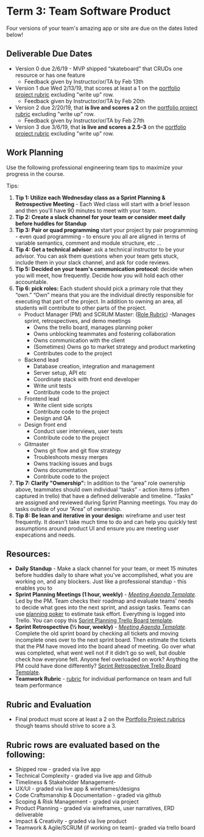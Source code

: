 # Term 3: Team Software Product

Four versions of your team's amazing app or site are due on the dates listed below!

## Deliverable Due Dates

- Version 0 due 2/6/19 - MVP shipped “skateboard” that CRUDs one resource or has one feature
    - Feedback given by Instructor/or/TA by Feb 13th
- Version 1 due Wed 2/13/19,  that scores at least a 1 on the [portfolio project rubric](http://make.sc/portfolio-project-rubric) excluding "write up" row.
    - Feedback given by Instructor/or/TA by Feb 20th
- Version 2 due 2/20/19, that **is live and scores a 2** on the [portfolio project rubric](http://make.sc/portfolio-project-rubric) excluding "write up" row.
    - Feedback given by Instructor/or/TA by Feb 27th
- Version 3 due 3/6/19, that **is live and scores a 2.5-3** on the [portfolio project rubric](http://make.sc/portfolio-project-rubric) excluding "write up" row.

## Work Planning
Use the following professional engineering team tips to maximize your progress in the course.

Tips:
1. **Tip 1: Utilize each Wednesday class as a Sprint Planning & Retrospective Meeting** - Each Wed class will start with a brief lesson and then you'll have 90 minutes to meet with your team.
1. **Tip 2: Create a slack channel for your team or consider meet daily before huddles for Standup**
1. **Tip 3: Pair or quad programming** start your project by pair programming - even quad programming - to ensure you all are aligned in terms of variable semantics, comment and module structure, etc ... 
1. **Tip 4: Get a technical advisor**: ask a technical instructor to be your advisor. You can ask them questions when your team gets stuck, include them in your slack channel, and ask for code reviews.
1. **Tip 5: Decided on your team's communication protocol**: decide when you will meet, how frequently. Decide how you will hold each other accountable.
1. **Tip 6: pick roles:** Each student should pick a primary role that they “own.” “Own” means that you are the individual directly responsible for executing that part of the project. In addition to owning an area, all students will contribute to other parts of the project. 
    - Product Manager (PM) and SCRUM Master: ([Role Rubric](https://docs.google.com/document/d/1OQ3ECk1Kx9FLHX-L9h75idHFVSyO6nzCtpGnlfExBuc/edit))
      -Manages sprint, retrospectives, and demo meetings
      - Owns the trello board, manages planning poker
      - Owns unblocking teammates and fostering collaboration
      - Owns communication with the client
      - (Sometimes) Owns go to market strategy and product marketing
      - Contributes code to the project
    - Backend lead
      - Database creation, integration and management
      - Server setup, API etc
      - Coordinate stack with front end developer
      - Write unit tests
      - Contribute code to the project
    - Frontend lead
        - Write client side scripts
        - Contribute code to the project
        - Design and QA
     - Design front end
        - Conduct user interviews, user tests
        - Contribute code to the project
     -  Gitmaster
        - Owns git flow and git flow strategy
        - Troubleshoots messy merges
        - Owns tracking issues and bugs
        - Owns documentation
        - Contribute code to the project
1. **Tip 7: Clarify "Ownership":** In addition to the “area” role ownership above, teammates should own individual “tasks” - action items (often captured in trello) that have a defined deliverable and timeline. “Tasks” are assigned and reviewed during Sprint Planning meetings. You may do tasks outside of your “Area” of ownership.
1. **Tip 8: Be lean and iterative in your design:** wireframe and user test frequently. It doesn't take much time to do and can help you quickly test assumptions around product UI and ensure you are meeting user expecations and needs.


## Resources:
- **Daily Standup** - Make a slack channel for your team, or meet 15 minutes before huddles daily to share what you've accomplished, what you are working on, and any blockers. Just like a professional standup - this enables you to 
- **Sprint Planning Meetings (1 hour, weekly)** - *[Meeting Agenda Template](https://docs.google.com/document/d/1n6IDYJ9jW2lWaTu5uf7qXEd3ihgQIByxsr-4RHjldBI/edit#heading=h.xffidahcubfs)*. Led by the PM. Team checks their roadmap and evaluate teams’ needs to decide what goes into the next sprint, and assign tasks. Teams can use [planning poker](https://en.wikipedia.org/wiki/Planning_poker) to estimate task effort. Everything is logged into Trello. You can copy this [Sprint Planning Trello Board template](https://trello.com/b/AU9r774H/kanban-board-template).
- **Sprint Retrospective (½ hour, weekly)** - *[Meeting Agenda Template](https://docs.google.com/document/d/1n6IDYJ9jW2lWaTu5uf7qXEd3ihgQIByxsr-4RHjldBI/edit#heading=h.10t6cnudbcpw)*. Complete the old sprint board by checking all tickets and moving incomplete ones over to the next sprint board. Then estimate the tickets that the PM have moved into the board ahead of meeting. Go over what was completed, what went well not if it didn’t go so well, but double check how everyone felt. Anyone feel overloaded on work? Anything the PM could have done differently? [Sprint Retrospective Trello Board Template](https://trello.com/b/qRzOdBvj/eng-retro-board-template).
- **Teamwork Rubric** - [rubric](https://docs.google.com/document/d/1d-K-DCbIvCOfmqIeoTAjoTg3LmiqXZc-RsTnIi3WAUg/edit) for individual performance on team and full team performance

## Rubric and Evaluation
- Final product must score at least a 2 on the [Portfolio Project rubrics](http://www.make.sc/portfolio-project-rubric/) though teams should strive to score a 3.

## Rubric rows are evaluated based on the following:
- Shipped row - graded via live app
- Technical Complexity - graded via live app and Github
- Timeliness & Stakeholder Management- 
- UX/UI - graded via live app & wireframes/designs
- Code Craftsmanship & Documentation - graded via github
- Scoping & Risk Management - graded via project
- Product Planning - graded via wireframes, user narratives, ERD deliverable
- Impact & Creativity - graded via live product
- Teamwork & Agile/SCRUM (if working on team)- graded via trello board
